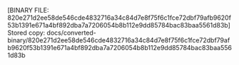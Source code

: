 [BINARY FILE: 820e271d2ee58de546cde4832716a34c84d7e8f75f6c1fce72dbf79afb9620f53b1391e671a4bf892dba7a7206054b8b112e9dd85784bac83baa5561d83b]
Stored copy: docs/converted-binary/820e271d2ee58de546cde4832716a34c84d7e8f75f6c1fce72dbf79afb9620f53b1391e671a4bf892dba7a7206054b8b112e9dd85784bac83baa5561d83b
